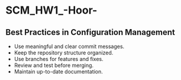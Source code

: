 # SCM_HW1_-Hoor-
## Best Practices in Configuration Management

- Use meaningful and clear commit messages.
- Keep the repository structure organized.
- Use branches for features and fixes.
- Review and test before merging.
- Maintain up-to-date documentation.
